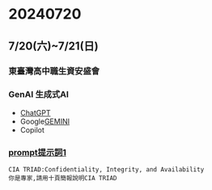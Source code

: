 # 20240720

## 7/20(六)~7/21(日)
### 東臺灣高中職生資安盛會


### GenAI 生成式AI 
- [ChatGPT](https://chatgpt.com/)
- Google[GEMINI](https://gemini.google.com/app?hl=zh-TW)
- Copilot 

###  [prompt提示詞1](text1.md)
```
CIA TRIAD:Confidentiality, Integrity, and Availability
你是專家,請用十頁簡報說明CIA TRIAD
```
